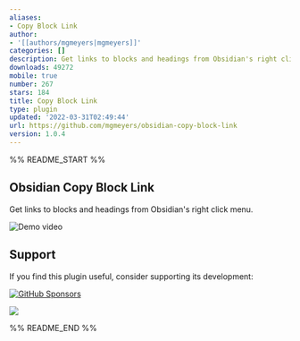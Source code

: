 ```yaml
---
aliases:
- Copy Block Link
author:
- '[[authors/mgmeyers|mgmeyers]]'
categories: []
description: Get links to blocks and headings from Obsidian's right click menu
downloads: 49272
mobile: true
number: 267
stars: 184
title: Copy Block Link
type: plugin
updated: '2022-03-31T02:49:44'
url: https://github.com/mgmeyers/obsidian-copy-block-link
version: 1.0.4
---
```


%% README_START %%

## Obsidian Copy Block Link

Get links to blocks and headings from Obsidian's right click menu.

<img src="https://raw.githubusercontent.com/mgmeyers/obsidian-copy-block-link/main/demo.gif" alt="Demo video">


## Support

If you find this plugin useful, consider supporting its development:

[![GitHub Sponsors](https://img.shields.io/github/sponsors/mgmeyers?label=Sponsor&logo=GitHub%20Sponsors&style=for-the-badge)](https://github.com/sponsors/mgmeyers)

<a href="https://www.buymeacoffee.com/mgme"><img src="https://img.buymeacoffee.com/button-api/?text=Buy me a coffee&emoji=&slug=mgme&button_colour=5F7FFF&font_colour=ffffff&font_family=Lato&outline_colour=000000&coffee_colour=FFDD00"></a>


%% README_END %%